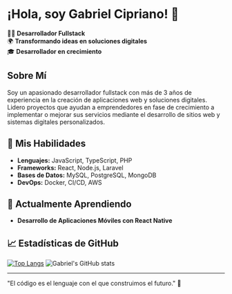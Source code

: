 # ¡Hola, soy Gabriel Cipriano! 👋

👨‍💻 **Desarrollador Fullstack**  
🌍 **Transformando ideas en soluciones digitales**  
🎓 **Desarrollador en crecimiento**

## Sobre Mí
Soy un apasionado desarrollador fullstack con más de 3 años de experiencia en la creación de aplicaciones web y soluciones digitales. Lidero proyectos que ayudan a emprendedores en fase de crecimiento a implementar o mejorar sus servicios mediante el desarrollo de sitios web y sistemas digitales personalizados.

## 🚀 Mis Habilidades
- **Lenguajes:** JavaScript, TypeScript, PHP
- **Frameworks:** React, Node.js, Laravel
- **Bases de Datos:** MySQL, PostgreSQL, MongoDB
- **DevOps:** Docker, CI/CD, AWS

## 🌱 Actualmente Aprendiendo
- **Desarrollo de Aplicaciones Móviles con React Native**

## 📈 Estadísticas de GitHub
[![Top Langs](https://github-readme-stats.vercel.app/api/top-langs/?username=GabrielCipriano&layout=compact&theme=dark)](https://github.com/anuraghazra/github-readme-stats)
![Gabriel's GitHub stats](https://github-readme-stats.vercel.app/api?username=GabrielCipriano&show_icons=true&theme=dark)


---
"El código es el lenguaje con el que construimos el futuro." 🚀
